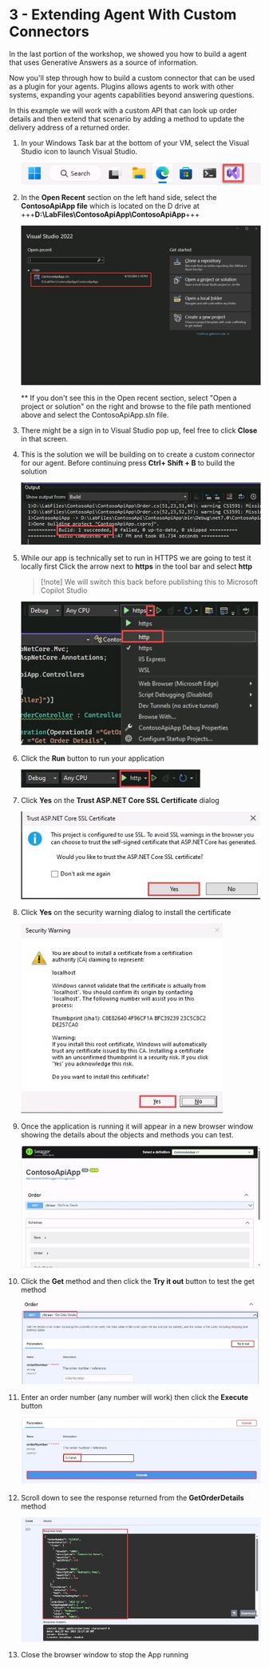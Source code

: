 # 3 - Extending Agent With Custom Connectors

In the last portion of the workshop, we showed you how to build a agent that uses Generative Answers as a source of information.

Now you'll step through how to build a custom connector that can be used as a plugin for your agents. Plugins allows agents to work with other systems, expanding your agents capabilities beyond answering questions.

In this example we will work with a custom API that can look up order details and then extend that scenario by adding a method to update the delivery address of a returned order.

1. In your Windows Task bar at the bottom of your VM, select the Visual Studio icon to launch Visual Studio.

    ![AgentVS.png](./images/agent-vs.png)

1. In the **Open Recent** section on the left hand side, select the **ContosoApiApp file** which is located on the D drive at +++**D:\LabFiles\ContosoApiApp\ContosoApiApp**+++ 

    ![AgentsVSOPEN.png](./images/agent-vs-open.png)

    ** If you don't see this in the Open recent section, select "Open a project or solution" on the right and browse to the file path mentioned above and select the ContosoApiApp.sln file.

1. There might be a sign in to Visual Studio pop up, feel free to click **Close** in that screen.

1. This is the solution we will be building on to create a custom connector for our agent. Before continuing press **Ctrl+ Shift + B** to build the solution

    ![step26.jpg](./images/instructions273634/step26.jpg)

1. While our app is technically set to run in HTTPS we are going to test it locally first Click the arrow next to **https** in the tool bar and select **http**

    > [!note] We will switch this back before publishing this to Microsoft Copilot Studio

    ![step27.jpg](./images/instructions273634/step27.jpg)

1. Click the **Run** button to run your application

    ![step28.jpg](./images/instructions273634/step28.jpg)

1. Click **Yes** on the **Trust ASP.NET Core SSL Certificate** dialog

    ![step69.jpg](./images/instructions273634/step69.jpg)

1. Click **Yes** on the security warning dialog to install the certificate

    ![step70.jpg](./images/instructions273634/step70.jpg)

1. Once the application is running it will appear in a new browser window showing the details about the objects and methods you can test.

    ![step29.jpg](./images/instructions273634/step29.jpg)

1. Click the **Get** method and then click the **Try it out** button to test the get method

    ![step30.jpg](./images/instructions273634/step30.jpg)

1. Enter an order number (any number will work) then click the **Execute** button

    ![step31.jpg](./images/instructions273634/step31.jpg)

1. Scroll down to see the response returned from the **GetOrderDetails** method

    ![step32.jpg](./images/instructions273634/step32.jpg)

1. Close the browser window to stop the App running
